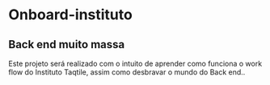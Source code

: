 # Onboard-instituto

## Back end muito massa 

Este projeto será realizado com o intuito de aprender como funciona o work flow do Instituto Taqtile, assim como desbravar o mundo do Back end..